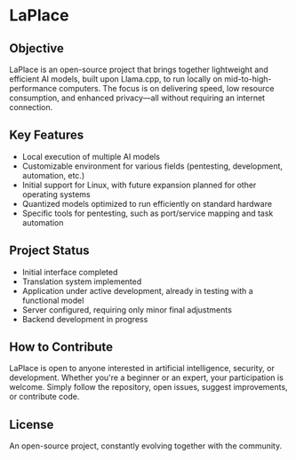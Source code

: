 # LaPlace

## Objective

LaPlace is an open-source project that brings together lightweight and efficient AI models, built upon Llama.cpp, to run locally on mid-to-high-performance computers. The focus is on delivering speed, low resource consumption, and enhanced privacy—all without requiring an internet connection.

## Key Features

- Local execution of multiple AI models
- Customizable environment for various fields (pentesting, development, automation, etc.)
- Initial support for Linux, with future expansion planned for other operating systems
- Quantized models optimized to run efficiently on standard hardware
- Specific tools for pentesting, such as port/service mapping and task automation

## Project Status

- Initial interface completed
- Translation system implemented
- Application under active development, already in testing with a functional model
- Server configured, requiring only minor final adjustments
- Backend development in progress

## How to Contribute

LaPlace is open to anyone interested in artificial intelligence, security, or development. Whether you're a beginner or an expert, your participation is welcome. Simply follow the repository, open issues, suggest improvements, or contribute code.

## License

An open-source project, constantly evolving together with the community.
